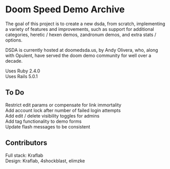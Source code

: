 # Doom Speed Demo Archive

The goal of this project is to create a new dsda, from scratch, implementing
a variety of features and improvements, such as support for additional
categories, heretic / hexen demos, zandronum demos, and extra stats / options.

DSDA is currently hosted at doomedsda.us, by Andy Olivera, who, along with
Opulent, have served the doom demo community for well over a decade.

Uses Ruby  2.4.0  
Uses Rails 5.0.1

## To Do
Restrict edit params or compensate for link immortality  
Add account lock after number of failed login attempts  
Add edit / delete visibility toggles for admins  
Add tag functionality to demo forms  
Update flash messages to be consistent

## Contributors
Full stack: Kraflab  
Design: Kraflab, 4shockblast, elimzke
